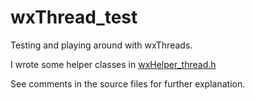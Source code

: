 # wxThread_test

Testing and playing around with wxThreads.

I wrote some helper classes in [wxHelper_thread.h](./wxHelper_thread.h)

See comments in the source files for further explanation.

